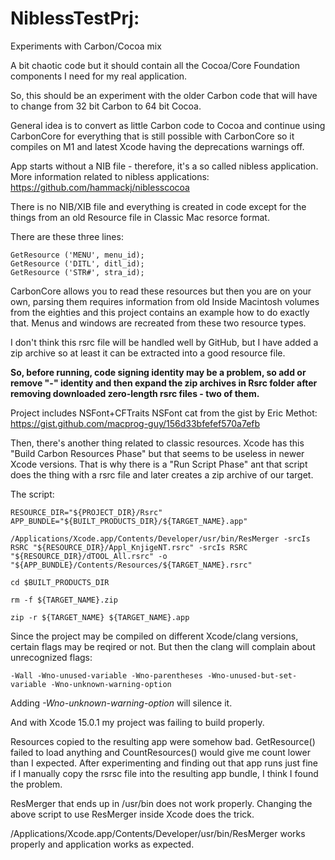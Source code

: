 # NiblessTestPrj:
Experiments with Carbon/Cocoa mix

A bit chaotic code but it should contain all the Cocoa/Core Foundation components I need for my real application.

So, this should be an experiment with the older Carbon code that will have to change from 32 bit Carbon to 64 bit Cocoa.

General idea is to convert as little Carbon code to Cocoa and continue using CarbonCore for everything that is still possible with CarbonCore so it compiles on M1 and latest Xcode having the deprecations warnings off.

App starts without a NIB file - therefore, it's a so called nibless application. More information related to nibless applications: https://github.com/hammackj/niblesscocoa

There is no NIB/XIB file and everything is created in code except  for the things from an old Resource file in Classic Mac resorce format.

There are these three lines:

    GetResource ('MENU', menu_id);
    GetResource ('DITL', ditl_id);
    GetResource ('STR#', stra_id);

CarbonCore allows you to read these resources but then you are on your own, parsing them requires information from old Inside Macintosh volumes from the eighties and this project contains an example how to do exactly that. Menus and windows are recreated from these two resource types.

I don't think this rsrc file will be handled well by GitHub, but I have added a zip archive so at least it can be extracted into a good resource file.

**So, before running, code signing identity may be a problem, so add or remove "-" identity and then expand the zip archives in Rsrc folder after removing downloaded zero-length rsrc files - two of them.**

Project includes NSFont+CFTraits NSFont cat from the gist by Eric Methot: https://gist.github.com/macprog-guy/156d33bfefef570a7efb

Then, there's another thing related to classic resources. Xcode has this "Build Carbon Resources Phase" but that seems to be useless in newer Xcode versions. That is why there is a "Run Script Phase" ant that script does the thing with a rsrc file and later creates a zip archive of our target.

The script:

    RESOURCE_DIR="${PROJECT_DIR}/Rsrc"
    APP_BUNDLE="${BUILT_PRODUCTS_DIR}/${TARGET_NAME}.app" 

    /Applications/Xcode.app/Contents/Developer/usr/bin/ResMerger -srcIs RSRC "${RESOURCE_DIR}/Appl_KnjigeNT.rsrc" -srcIs RSRC "${RESOURCE_DIR}/dTOOL_All.rsrc" -o "${APP_BUNDLE}/Contents/Resources/${TARGET_NAME}.rsrc"
    
    cd $BUILT_PRODUCTS_DIR

    rm -f ${TARGET_NAME}.zip

    zip -r ${TARGET_NAME} ${TARGET_NAME}.app

   
Since the project may be compiled on different Xcode/clang versions, certain flags may be reqired or not. But then the clang will complain about unrecognized flags:

    -Wall -Wno-unused-variable -Wno-parentheses -Wno-unused-but-set-variable -Wno-unknown-warning-option

Adding *-Wno-unknown-warning-option* will silence it.

And with Xcode 15.0.1 my project was failing to build properly.

Resources copied to the resulting app were somehow bad. GetResource() failed to load anything and CountResources() would give me count lower than I expected. After experimenting and finding out that app runs just fine if I manually copy the rsrsc file into the resulting app bundle, I think I found the problem.

ResMerger that ends up in /usr/bin does not work properly. Changing the above script to use ResMerger inside Xcode does the trick.

/Applications/Xcode.app/Contents/Developer/usr/bin/ResMerger works properly and application works as expected.
